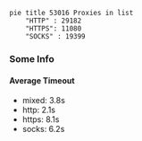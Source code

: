 
```mermaid
pie title 53016 Proxies in list
    "HTTP" : 29182
    "HTTPS": 11080
    "SOCKS" : 19399
```

### Some Info
#### Average Timeout

- mixed: 3.8s
- http: 2.1s
- https: 8.1s
- socks: 6.2s